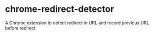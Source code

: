 # chrome-redirect-detector
A Chrome extension to detect redirect in URL and record previous URL before redirect
